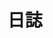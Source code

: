 ---
layout: articles
title: 日誌
articles:
  data_source: site.categories.log
  type: brief
  show_info: true
permalink: /logs.html
---